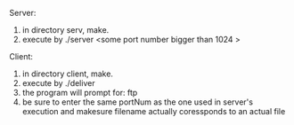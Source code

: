 Server:
1. in directory serv, make.
2. execute by ./server <some port number bigger than 1024 >
  
Client:
1. in directory client, make.
2. execute by ./deliver <server address>
3. the program will prompt for: <portNum> ftp <filename> 
4. be sure to enter the same portNum as the one used in server's execution and makesure filename actually coressponds to an actual file
